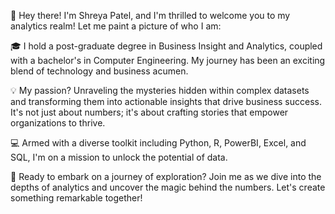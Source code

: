 
👋 Hey there! I'm Shreya Patel, and I'm thrilled to welcome you to my analytics realm! Let me paint a picture of who I am: 

🎓 I hold a post-graduate degree in Business Insight and Analytics, coupled with a bachelor's in Computer Engineering. My journey has been an exciting blend of technology and business acumen.

💡 My passion? Unraveling the mysteries hidden within complex datasets and transforming them into actionable insights that drive business success. It's not just about numbers; it's about crafting stories that empower organizations to thrive.

💻 Armed with a diverse toolkit including Python, R, PowerBI, Excel, and SQL, I'm on a mission to unlock the potential of data.

🚀 Ready to embark on a journey of exploration? Join me as we dive into the depths of analytics and uncover the magic behind the numbers. Let's create something remarkable together!

